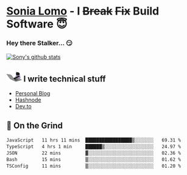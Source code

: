 # [Sonia Lomo](https://sonylomo.github.io/) - I ~~Break~~ ~~Fix~~ Build Software 😇
### Hey there Stalker... 😏 

<a href="https://github.com/sonylomo/github-readme-stats">
  <img align="center" src="https://media.giphy.com/media/lU05nFSW6Y2A/giphy.gif" alt="Sony's github stats" />
</a>

## <img src="assets/devcat.gif" width="40"> I write technical stuff
- [Personal Blog](https://www.sonylomo.dev/blog)
- [Hashnode](https://sonylomo.hashnode.dev/)
- [Dev.to](https://dev.to/sonylomo)

## 🤡 On the Grind
<!--START_SECTION:waka-->

```txt
JavaScript   11 hrs 11 mins  █████████████████▒░░░░░░░   69.31 %
TypeScript   4 hrs 1 min     ██████▒░░░░░░░░░░░░░░░░░░   24.97 %
JSON         22 mins         ▓░░░░░░░░░░░░░░░░░░░░░░░░   02.36 %
Bash         15 mins         ▒░░░░░░░░░░░░░░░░░░░░░░░░   01.62 %
TSConfig     11 mins         ▒░░░░░░░░░░░░░░░░░░░░░░░░   01.20 %
```

<!--END_SECTION:waka-->
